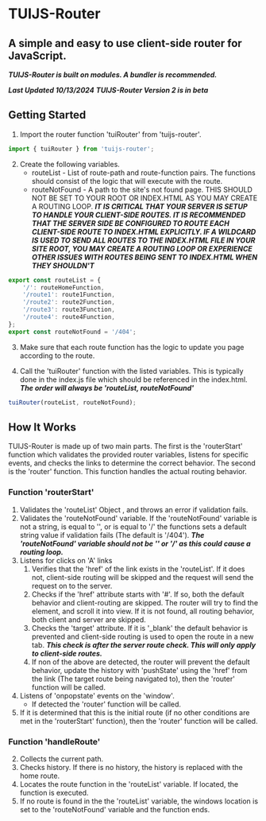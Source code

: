 # TUIJS-Router
## A simple and easy to use client-side router for JavaScript.
***TUIJS-Router is built on modules. A bundler is recommended.***

***Last Updated 10/13/2024***
***TUIJS-Router Version 2 is in beta***


## Getting Started
1. Import the router function 'tuiRouter' from 'tuijs-router'.

```js
import { tuiRouter } from 'tuijs-router';
```

2. Create the following variables.
    - routeList - List of route-path and route-function pairs. The functions should consist of the logic that will execute with the route.
    - routeNotFound - A path to the site's not found page. THIS SHOULD NOT BE SET TO YOUR ROOT OR INDEX.HTML AS YOU MAY CREATE A ROUTING LOOP.
    ***IT IS CRITICAL THAT YOUR SERVER IS SETUP TO HANDLE YOUR CLIENT-SIDE ROUTES. IT IS RECOMMENDED THAT THE SERVER SIDE BE CONFIGURED TO ROUTE EACH CLIENT-SIDE ROUTE TO INDEX.HTML EXPLICITLY. IF A WILDCARD IS USED TO SEND ALL ROUTES TO THE INDEX.HTML FILE IN YOUR SITE ROOT, YOU MAY CREATE A ROUTING LOOP OR EXPERIENCE OTHER ISSUES WITH ROUTES BEING SENT TO INDEX.HTML WHEN THEY SHOULDN'T***
```js
export const routeList = {
    '/': routeHomeFunction,
    '/route1': route1Function,
    '/route2': route2Function,
    '/route3': route3Function,
    '/route4': route4Function,
};
export const routeNotFound = '/404';
```

3. Make sure that each route function has the logic to update you page according to the route.

4. Call the 'tuiRouter' function with the listed variables. This is typically done in the index.js file which should be referenced in the index.html.
***The order will always be 'routeList, routeNotFound'***

```js
tuiRouter(routeList, routeNotFound);
```

## How It Works
TUIJS-Router is made up of two main parts. The first is the 'routerStart' function which validates the provided router variables, listens for specific events, and checks the links to determine the correct behavior. The second is the 'router' function. This function handles the actual routing behavior.
### Function 'routerStart'
1. Validates the 'routeList' Object , and throws an error if validation fails.
2. Validates the 'routeNotFound' variable. If the 'routeNotFound' variable is not a string, is equal to '', or is equal to '/' the functions sets a default string value if validation fails (The default is '/404'). ***The 'routeNotFound' variable should not be '' or '/' as this could cause a routing loop.***
3. Listens for clicks on 'A' links
    1. Verifies that the 'href' of the link exists in the 'routeList'. If it does not, client-side routing will be skipped and the request will send the request on to the server.
    2. Checks if the 'href' attribute starts with '#'. If so, both the default behavior and client-routing are skipped. The router will try to find the element, and scroll it into view. If it is not found, all routing behavior, both client and server are skipped.
    3. Checks the 'target' attribute. If it is '_blank' the default behavior is prevented and client-side routing is used to open the route in a new tab. ***This check is after the server route check. This will only apply to client-side routes.***
    4. If non of the above are detected, the router will prevent the default behavior, update the history with 'pushState' using the 'href' from the link (The target route being navigated to), then the 'router' function will be called.
4. Listens of 'onpopstate' events on the 'window'.
    - If detected the 'router' function will be called.
5. If it is determined that this is the initial route (if no other conditions are met in the 'routerStart' function), then the 'router' function will be called.
### Function 'handleRoute'
2. Collects the current path.
3. Checks history. If there is no history, the history is replaced with the home route.
4. Locates the route function in the 'routeList' variable. If located, the function is executed.
5. If no route is found in the the 'routeList' variable, the windows location is set to the 'routeNotFound' variable and the function ends.

